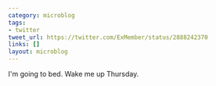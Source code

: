 ```yaml
---
category: microblog
tags:
- twitter
tweet_url: https://twitter.com/ExMember/status/2888242370
links: []
layout: microblog
---
```

I'm going to bed. Wake me up Thursday.
